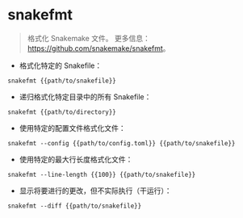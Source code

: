 # snakefmt

> 格式化 Snakemake 文件。
> 更多信息：<https://github.com/snakemake/snakefmt>。

- 格式化特定的 Snakefile：

`snakefmt {{path/to/snakefile}}`

- 递归格式化特定目录中的所有 Snakefile：

`snakefmt {{path/to/directory}}`

- 使用特定的配置文件格式化文件：

`snakefmt --config {{path/to/config.toml}} {{path/to/snakefile}}`

- 使用特定的最大行长度格式化文件：

`snakefmt --line-length {{100}} {{path/to/snakefile}}`

- 显示将要进行的更改，但不实际执行（干运行）：

`snakefmt --diff {{path/to/snakefile}}`